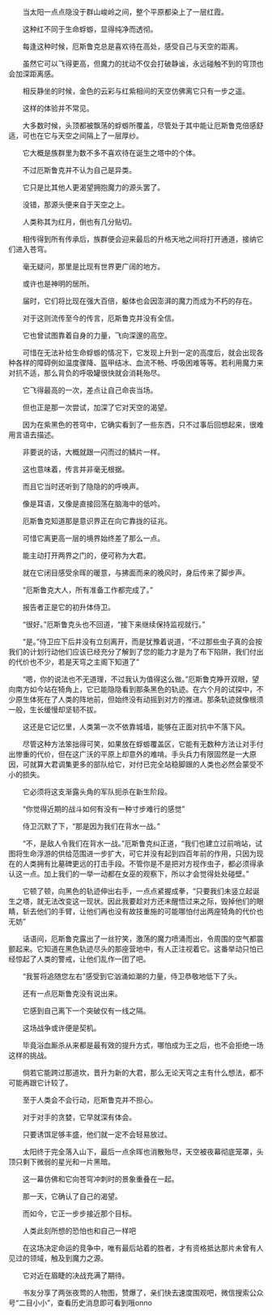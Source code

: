 　　当太阳一点点隐没于群山峻岭之间，整个平原都染上了一层红霞。

　　这种红不同于生命蜉蝣，显得纯净而透彻。

　　每逢这种时候，厄斯鲁克总是喜欢待在高处，感受自己与天空的距离。

　　虽然它可以飞得更高，但魔力的扰动不仅会打破静谧，永远碰触不到的穹顶也会加深距离感。

　　相反静坐的时候，金色的云彩与红紫相间的天空仿佛离它只有一步之遥。

　　这样的体验并不常见。

　　大多数时候，头顶都被飘荡的蜉蝣所覆盖，尽管处于其中能让厄斯鲁克倍感舒适，可也在它与天空之间隔上了一层厚纱。

　　它大概是族群里为数不多不喜欢待在诞生之塔中的个体。

　　不过厄斯鲁克并不认为自己是异类。

　　它只是比其他人更渴望拥抱魔力的源头罢了。

　　没错，那源头便来自于天空之上。

　　人类称其为红月，倒也有几分贴切。

　　相传得到所有传承后，族群便会迎来最后的升格天地之间将打开通道，接纳它们进入苍穹。

　　毫无疑问，那里是比现有世界更广阔的地方。

　　或许也是神明的居所。

　　届时，它们将比现在强大百倍，躯体也会因澎湃的魔力而成为不朽的存在。

　　对于这则流传至今的传言，厄斯鲁克并没有全信。

　　它也曾试图靠着自身的力量，飞向深邃的高空。

　　可惜在无法补给生命蜉蝣的情况下，它发现上升到一定的高度后，就会出现各种各样的障碍例如温度骤降、盔甲结冰、血流不畅、呼吸困难等等。若利用魔力来对抗不适，那么背负的呼吸罐很快就会消耗殆尽。

　　它飞得最高的一次，差点让自己命丧当场。

　　但也正是那一次尝试，加深了它对天空的渴望。

　　因为在紫黑色的苍穹中，它确实看到了一些东西，只不过事后回想起来，很难用言语去描述。

　　非要说的话，大概就跟一闪而过的鳞片一样。

　　这也意味着，传言并非毫无根据。

　　而且它当时还听到了隐隐的的呼唤声。

　　像是耳语，又像是直接回荡在脑海中的低吟。

　　厄斯鲁克知道那是意识界正在向它靠拢的征兆。

　　可惜它离更高一层的境界始终差了那么一点。

　　能主动打开两界之门的，便可称为大君。

　　就在它闭目感受余晖的暖意，与拂面而来的晚风时，身后传来了脚步声。

　　“厄斯鲁克大人，所有准备工作都完成了。”

　　报告者正是它的初升体侍卫。

　　“很好。”厄斯鲁克头也不回道，“接下来继续保持监视就行。”

　　“是。”侍卫应下后并没有立刻离开，而是犹豫着说道，“不过那些虫子真的会按我们的计划行动他们应该已经充分了解到了您的能力才是为了布下陷阱，我们付出的代价也不少，若是天穹之主阁下知道了”

　　“嗯，你的说法也不无道理，不过我认为值得这么做。”厄斯鲁克睁开双眼，望向南方如今站在犄角上，它已能隐隐看到那条黑色的轨迹。在六个月的试探中，不少原生体死在了人类的阵地前，但始终没有动摇到对方的推进。那条轨迹就像根须一般，生长缓慢却坚韧不拔。

　　这还是它记忆里，人类第一次不依靠城墙，能够在正面对抗中不落下风。

　　尽管这种方法笨拙得可笑，如果放在蜉蝣覆盖区，它能有无数种方法让对手付出惨重的代价，但在这广沃的平原上却意外的难啃。手头兵力有限固然是一大原因，可就算大君调集更多的部队给它，对付已完全站稳脚跟的人类也必然会蒙受不小的损失。

　　它必须将这支渐露头角的军队扼杀在新生阶段。

　　“你觉得近期的战斗如何有没有一种寸步难行的感觉”

　　侍卫沉默了下，“那是因为我们在背水一战。”

　　“不，是敌人令我们在背水一战。”厄斯鲁克纠正道，“我们也建立过前哨站，试图将生命浮游的供给范围进一步扩大，可它并没有起到四百年前的作用，只因为现在的人类拥有比墓碑更远的打击手段。不管你是不是把对方视作虫子，都必须得承认这一点。加上我们的一举一动都在女巫的观察下，所以才会觉得处处碰壁。”

　　它顿了顿，向黑色的轨迹伸出右手，一点点紧握成拳，“只要我们未竖立起诞生之塔，就无法改变这一现状。因此我要趁对方还未醒悟过来之际，毁掉他们的眼睛，斩去他们的手臂，让他们再也没有故技重施的可能哪怕付出两座犄角的代价也无妨”

　　话语间，厄斯鲁克露出了一丝狞笑，激荡的魔力喷涌而出，令周围的空气都震颤起来。它知道在黑色轨迹尽头的那座营地中，有人正注视着它。这番举动只怕已经惊起了人类的警戒，让他们乱作一团了吧。

　　“我誓将追随您左右”感受到它汹涌如潮的力量，侍卫恭敬地低下了头。

　　还有一点厄斯鲁克没有说出来。

　　它感到自己离下一个突破仅有一线之隔。

　　这场战争或许便是契机。

　　毕竟浴血厮杀从来都是最有效的提升方式，哪怕成为王之后，也不会拒绝一场这样的挑战。

　　倘若它能跨过那道坎，晋升为新的大君，那么无论天穹之主有什么想法，都不可能再跟它计较了。

　　至于人类会不会行动，厄斯鲁克并不担心。

　　对于对手的贪婪，它早就深有体会。

　　只要诱饵足够丰盛，他们就一定不会轻易放过。

　　太阳终于完全落入山下，最后一点余晖也消散殆尽，天空被夜幕彻底笼罩，头顶只剩下微弱的星光和一片黑暗。

　　这一幕仿佛和它向苍穹冲刺时的景象重叠在一起。

　　那一天，它确认了自己的渴望。

　　而如今，它正一步步接近那个目标。

　　人类此刻所想的恐怕也和自己一样吧

　　在这场决定命运的竞争中，唯有最后站着的胜者，才有资格抵达那片未曾有人见过的领域，触及到魔力之源。

　　它对近在眉睫的决战充满了期待。

　　书友分享了两张夜莺的人物图，赞爆了，亲们快去速度围观吧，微信搜索公众号“二目小小”，查看历史消息即可看到哦onno
